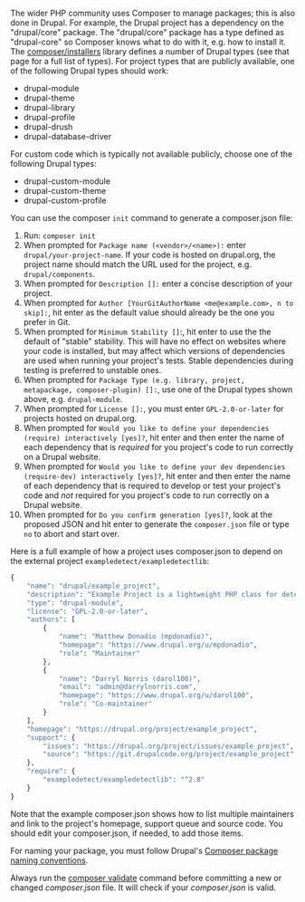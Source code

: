 The wider PHP community uses Composer to manage packages; this is also done in Drupal. For example, the Drupal project has a dependency on the "drupal/core" package. The "drupal/core" package has a type defined as "drupal-core" so Composer knows what to do with it, e.g. how to install it. The [composer/installers](https://github.com/composer/installers) library defines a number of Drupal types (see that page for a full list of types). For project types that are publicly available, one of the following Drupal types should work:

* drupal-module
* drupal-theme
* drupal-library
* drupal-profile
* drupal-drush
* drupal-database-driver

For custom code which is typically not available publicly, choose one of the following Drupal types:

* drupal-custom-module
* drupal-custom-theme
* drupal-custom-profile

You can use the composer `init` command to generate a composer.json file:

1. Run: `composer init`
2. When prompted for `Package name (<vendor>/<name>):` enter `drupal/your-project-name`. If your code is hosted on drupal.org, the project name should match the URL used for the project, e.g. `drupal/components`.
3. When prompted for `Description []:` enter a concise description of your project.
4. When prompted for `Author [YourGitAuthorName <me@example.com>, n to skip]:`, hit enter as the default value should already be the one you prefer in Git.
5. When prompted for `Minimum Stability []`:, hit enter to use the the default of "stable" stability. This will have no effect on websites where your code is installed, but may affect which versions of dependencies are used when running your project's tests. Stable dependencies during testing is preferred to unstable ones.
6. When prompted for `Package Type (e.g. library, project, metapackage, composer-plugin) []:`, use one of the Drupal types shown above, e.g. `drupal-module`.
7. When prompted for `License []:`, you must enter `GPL-2.0-or-later` for projects hosted on drupal.org.
8. When prompted for `Would you like to define your dependencies (require) interactively [yes]?`, hit enter and then enter the name of each dependency that is _required_ for you project's code to run correctly on a Drupal website.
9. When prompted for `Would you like to define your dev dependencies (require-dev) interactively [yes]?`, hit enter and then enter the name of each dependency that is required to develop or test your project's code and _not_ required for you project's code to run correctly on a Drupal website.
10. When prompted for `Do you confirm generation [yes]?`, look at the proposed JSON and hit enter to generate the `composer.json` file or type `no` to abort and start over.

Here is a full example of how a project uses composer.json to depend on the external project `exampledetect/exampledetectlib`:

```php
{
    "name": "drupal/example_project",
    "description": "Example Project is a lightweight PHP class for detecting examples",
    "type": "drupal-module",
    "license": "GPL-2.0-or-later",
    "authors": [
        {
            "name": "Matthew Donadio (mpdonadio)",
            "homepage": "https://www.drupal.org/u/mpdonadio",
            "role": "Maintainer"
        },
        {
            "name": "Darryl Norris (darol100)",
            "email": "admin@darrylnorris.com",
            "homepage": "https://www.drupal.org/u/darol100",
            "role": "Co-maintainer"
        }
    ],
    "homepage": "https://drupal.org/project/example_project",
    "support": {
        "issues": "https://drupal.org/project/issues/example_project",
        "source": "https://git.drupalcode.org/project/example_project"
    },
    "require": {
        "exampledetect/exampledetectlib": "^2.8"
    }
}


```

Note that the example composer.json shows how to list multiple maintainers and link to the project's homepage, support queue and source code. You should edit your composer.json, if needed, to add those items.

For naming your package, you must follow Drupal's [Composer package naming conventions](https://www.drupal.org/node/2471927).

Always run the [composer validate](https://getcomposer.org/doc/03-cli.md#validate "Command-line interface / Commands - Composer") command before committing a new or changed _composer.json_ file. It will check if your _composer.json_ is valid.